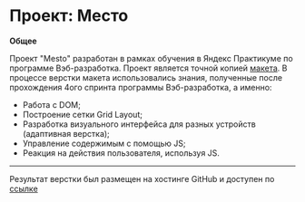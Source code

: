 # Проект: Место

**Общее**

Проект "Mesto" разработан в рамках обучения в Яндекс Практикуме по программе Вэб-разработка. Проект является точной копией [макета](https://www.figma.com/file/2cn9N9jSkmxD84oJik7xL7/JavaScript.-Sprint-4?node-id=0%3A1). В процессе верстки макета использовались знания, полученные после прохождения 4ого спринта программы Вэб-разработка, а именно:
* Работа с DOM;
* Построение сетки Grid Layout;
* Разработка визуального интерфейса для разных устройств (адаптивная верстка);
* Управление содержимым с помощью JS;
* Реакция на действия пользователя, используя JS.

___

Результат верстки был размещен на хостинге GitHub и доступен по [ссылке](https://koshe-rich.github.io/mesto/)
